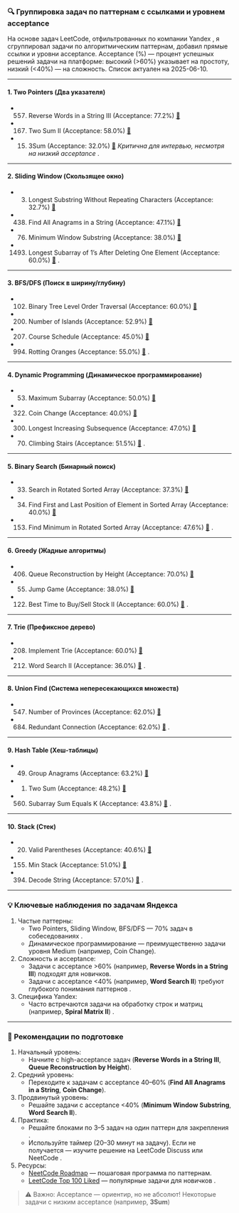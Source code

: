 ### 🔍 Группировка задач по паттернам с ссылками и уровнем acceptance  
На основе задач LeetCode, отфильтрованных по компании Yandex , я сгруппировал задачи по алгоритмическим паттернам, добавил прямые ссылки и уровни acceptance. Acceptance (%) — процент успешных решений задачи на платформе: высокий (>60%) указывает на простоту, низкий (<40%) — на сложность. Список актуален на 2025-06-10.

---

#### 1. Two Pointers (Два указателя)  
- 557. Reverse Words in a String III (Acceptance: 77.2%) [🔗](https://leetcode.com/problems/reverse-words-in-a-string-iii)  
- 167. Two Sum II (Acceptance: 58.0%) [🔗](https://leetcode.com/problems/two-sum-ii-input-array-is-sorted)  
- 15. 3Sum (Acceptance: 32.0%) [🔗](https://leetcode.com/problems/3sum) *Критична для интервью, несмотря на низкий acceptance* .  

---

#### 2. Sliding Window (Скользящее окно)  
- 3. Longest Substring Without Repeating Characters (Acceptance: 32.7%) [🔗](https://leetcode.com/problems/longest-substring-without-repeating-characters)  
- 438. Find All Anagrams in a String (Acceptance: 47.1%) [🔗](https://leetcode.com/problems/find-all-anagrams-in-a-string)  
- 76. Minimum Window Substring (Acceptance: 38.0%) [🔗](https://leetcode.com/problems/minimum-window-substring)  
- 1493. Longest Subarray of 1’s After Deleting One Element (Acceptance: 60.0%) [🔗](https://leetcode.com/problems/longest-subarray-of-1s-after-deleting-one-element) .  

---

#### 3. BFS/DFS (Поиск в ширину/глубину)  
- 102. Binary Tree Level Order Traversal (Acceptance: 60.0%) [🔗](https://leetcode.com/problems/binary-tree-level-order-traversal)  
- 200. Number of Islands (Acceptance: 52.9%) [🔗](https://leetcode.com/problems/number-of-islands)  
- 207. Course Schedule (Acceptance: 45.0%) [🔗](https://leetcode.com/problems/course-schedule)  
- 994. Rotting Oranges (Acceptance: 55.0%) [🔗](https://leetcode.com/problems/rotting-oranges) .  

---

#### 4. Dynamic Programming (Динамическое программирование)  
- 53. Maximum Subarray (Acceptance: 50.0%) [🔗](https://leetcode.com/problems/maximum-subarray)  
- 322. Coin Change (Acceptance: 40.0%) [🔗](https://leetcode.com/problems/coin-change)  
- 300. Longest Increasing Subsequence (Acceptance: 47.0%) [🔗](https://leetcode.com/problems/longest-increasing-subsequence)  
- 70. Climbing Stairs (Acceptance: 51.5%) [🔗](https://leetcode.com/problems/climbing-stairs) .  

---

#### 5. Binary Search (Бинарный поиск)  
- 33. Search in Rotated Sorted Array (Acceptance: 37.3%) [🔗](https://leetcode.com/problems/search-in-rotated-sorted-array)  
- 34. Find First and Last Position of Element in Sorted Array (Acceptance: 40.0%) [🔗](https://leetcode.com/problems/find-first-and-last-position-of-element-in-sorted-array)  
- 153. Find Minimum in Rotated Sorted Array (Acceptance: 47.6%) [🔗](https://leetcode.com/problems/find-minimum-in-rotated-sorted-array) .  

---

#### 6. Greedy (Жадные алгоритмы)  
- 406. Queue Reconstruction by Height (Acceptance: 70.0%) [🔗](https://leetcode.com/problems/queue-reconstruction-by-height)  
- 55. Jump Game (Acceptance: 38.0%) [🔗](https://leetcode.com/problems/jump-game)  
- 122. Best Time to Buy/Sell Stock II (Acceptance: 60.0%) [🔗](https://leetcode.com/problems/best-time-to-buy-and-sell-stock-ii) .  

---

#### 7. Trie (Префиксное дерево)  
- 208. Implement Trie (Acceptance: 60.0%) [🔗](https://leetcode.com/problems/implement-trie-prefix-tree)  
- 212. Word Search II (Acceptance: 36.0%) [🔗](https://leetcode.com/problems/word-search-ii) .  

---

#### 8. Union Find (Система непересекающихся множеств)  
- 547. Number of Provinces (Acceptance: 62.0%) [🔗](https://leetcode.com/problems/number-of-provinces)  
- 684. Redundant Connection (Acceptance: 62.0%) [🔗](https://leetcode.com/problems/redundant-connection) .  

---

#### 9. Hash Table (Хеш-таблицы)  
- 49. Group Anagrams (Acceptance: 63.2%) [🔗](https://leetcode.com/problems/group-anagrams)  
- 1. Two Sum (Acceptance: 48.2%) [🔗](https://leetcode.com/problems/two-sum)  
- 560. Subarray Sum Equals K (Acceptance: 43.8%) [🔗](https://leetcode.com/problems/subarray-sum-equals-k) .
---

#### 10. Stack (Стек)  
- 20. Valid Parentheses (Acceptance: 40.6%) [🔗](https://leetcode.com/problems/valid-parentheses)  
- 155. Min Stack (Acceptance: 51.0%) [🔗](https://leetcode.com/problems/min-stack)  
- 394. Decode String (Acceptance: 57.0%) [🔗](https://leetcode.com/problems/decode-string) .  

---

### 💡 Ключевые наблюдения по задачам Яндекса  
1. Частые паттерны:  
   - Two Pointers, Sliding Window, BFS/DFS — 70% задач в собеседованиях .  
   - Динамическое программирование — преимущественно задачи уровня Medium (например, Coin Change).  
2. Сложность и acceptance:  
   - Задачи с acceptance >60% (например, **Reverse Words in a String III**) подходят для новичков.  
   - Задачи с acceptance <40% (например, **Word Search II**) требуют глубокого понимания паттернов .  
3. Специфика Yandex:  
   - Часто встречаются задачи на обработку строк и матриц (например, **Spiral Matrix II**) .  

---

### 🚀 Рекомендации по подготовке  
1. Начальный уровень:  
   - Начните с high-acceptance задач (**Reverse Words in a String III**, **Queue Reconstruction by Height**).  
2. Средний уровень:  
   - Переходите к задачам с acceptance 40–60% (**Find All Anagrams in a String**, **Coin Change**).  
3. Продвинутый уровень:  
   - Решайте задачи с acceptance <40% (**Minimum Window Substring**, **Word Search II**).  
4. Практика:  
   - Решайте блоками по 3–5 задач на один паттерн для закрепления .  
   - Используйте таймер (20–30 минут на задачу). Если не получается — изучите решение на LeetCode Discuss или NeetCode .  
5. Ресурсы:  
   - [NeetCode Roadmap](https://neetcode.io/roadmap) — пошаговая программа по паттернам.  
   - [LeetCode Top 100 Liked](https://leetcode.com/studyplan/top-100-liked/) — популярные задачи для новичков .  

> ⚠️ Важно: Acceptance — ориентир, но не абсолют! Некоторые задачи с низким acceptance (например, **3Sum**) 
